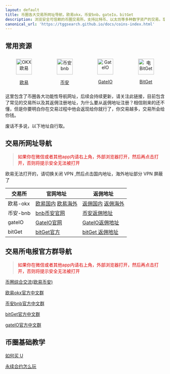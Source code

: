 ```yaml
---
layout: default
title: 币圈各大交易所网址导航，欧易okx，币安bnb，gateIo，bitGet
description: 浏览安全可信赖的币圈交易所，支持比特币、以太坊等多种数字资产的交易。享受高流动性、多样的交易对和用户友好的界面。探索全球主要币圈交易所，轻松比较比特币、以太坊等主流加密货币的交易。了解交易量、费用、安全性等重要信息，选择最适合您的平台。查看加密货币交易所排名，根据用户评价和交易量挑选您信赖的交易平台。寻找全球最佳的数字资产交易场所。
canonical_url: 'https://tggsearch.github.io/docs/coins-index.html'
---
```

## 常用资源
<div style="display: flex;grid-template-columns: repeat(4, 1fr.html);align-items: start;gap: 10px;">
  <div style=" flex: 1;text-align: center;padding: 10px;box-sizing: border-box;">
    <a href="https://www.ouxyi.club/join/90884854" target="_blank">
        <img src="https://cdn.jsdelivr.net/gh/tggsearch/tggSearch.github.io/assets/img/okx.png" alt="OKX 欧易" height=50px>
        <p>欧易</p>
    </a>
  </div>
   <div style=" flex: 1;text-align: center;padding: 10px;box-sizing: border-box;">
    <a href="https://accounts.binance.com/register?ref=ED13UFJ5" target="_blank">
        <img src="https://cdn.jsdelivr.net/gh/tggsearch/tggSearch.github.io/assets/img/bnb.webp" alt="币安  bnb" height=50px>
        <p>币安</p>
    </a>
  </div>
    <div style=" flex: 1;text-align: center;padding: 10px;box-sizing: border-box;">
    <a href="https://www.gate.io/signup/UllHXA0J/ab10?ref_type=103" target="_blank">
        <img src="https://cdn.jsdelivr.net/gh/tggsearch/tggSearch.github.io/assets/img/gateio.png" alt="GateIO" height=50px>
        <p>GateIO</p>
    </a>
  </div>
    <div style=" flex: 1;text-align: center;padding: 10px;box-sizing: border-box;">
    <a href="https://partner.bitget.com/bg/ml6l51911687837747447" target="_blank">
        <img src="https://cdn.jsdelivr.net/gh/tggsearch/tggSearch.github.io/assets/img/bitget.png" alt="电BitGet" height=50px>
        <p>BitGet</p>
    </a>
  </div>
</div>
这里包含了币圈各大功能性导航网址，后续会持续更新，请关注此链接，目前包含了常见的交易所以及其返佣注册地址，为什么要从返佣地址注册？相信刚来的还不懂，但是你要明白你在交易过程中他会返现给你就行了，你交易越多，交易所会给你钱。

废话不多说，以下地址自行取。

## 交易所网址导航
> <font color="#dd0000">如果你在微信或者其他app内请右上角，外部浏览器打开，然后再点击打开，否则将提示安全无法被打开</font>

欧易无法打开的，请切换关闭 VPN ,然后点击国内地址，海外地址部分 VPN 屏蔽了

|  交易所   | 官网地址  | 返佣地址  |
|  ----  | ----  | ----  |
| 欧易-okx  | [欧易国内](https://www.zj-inv.com/join/85562820)  [欧易海外](https://www.okx.com/join/85562820) | [返佣国内](https://www.zj-inv.com/join/39154880) [返佣海外](https://www.okx.com/join/39154880)  |
| 币安-bnb | [bnb币安官网](https://accounts.binance.com/register?ref=BC6OMTRS) | [币安返佣地址](https://accounts.binance.com/register?ref=ED13UFJ5)  |
| gateIO | [GateIO官网](https://www.gate.io/signup/UllHXA0J/off?ref_type=103) | [GateIO返佣地址](https://www.gate.io/signup/UllHXA0J/ab10?ref_type=103)  |
| bitGet | [bitGet官方](https://partner.bitget.com/bg/CVS7PZ) | [bitGet 返佣地址](https://partner.bitget.com/bg/ml6l51911687837747447)  |

## 交易所电报官方群导航
> <font color="#dd0000">如果你在微信或者其他app内请右上角，外部浏览器打开，然后再点击打开，否则将提示安全无法被打开</font>

[币圈综合交流(欧易币安)](https://t.me/okxbnbEx)

[欧易okx官方中文群](https://t.me/OKXGroup_CN)

[币安bnb官方中文群](https://t.me/binancechinese)

[bitGet官方中文群](https://t.me/Bitget_CNOfficial)

[gateIO官方中文群](https://t.me/gate_zh)

## 币圈基础教学
[如何买 U](https://www.youtube.com/watch?v=Y2A1SBRD5RM)

[永续合约怎么玩](https://www.youtube.com/watch?v=SJ2vnMhZTbk)
